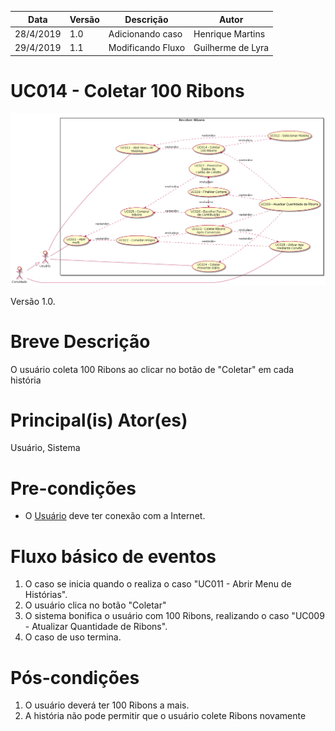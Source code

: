 | Data       | Versão  | Descrição       | Autor            |
| ---------- | ------- | --------------- | ---------------- |
| 28/4/2019 | 1.0 | Adicionando caso | Henrique Martins |
| 29/4/2019 | 1.1 | Modificando Fluxo | Guilherme de Lyra |

# UC014 - Coletar 100 Ribons


![diagrama](Receber_Ribons.png)

Versão 1.0.

# Breve Descrição
O usuário coleta 100 Ribons ao clicar no botão de "Coletar" em cada história

# Principal(is) Ator(es)
Usuário, Sistema

# Pre-condições
- O [Usuário](https://github.com/requisitos-2019-1/Ribon/blob/master/Modelagem%20de%20Requisitos/Lexicos/Usuário.md) deve ter conexão com a Internet.

# Fluxo básico de eventos
1. O caso se inicia quando o realiza o caso "UC011 - Abrir Menu de Histórias".
1. O usuário clica no botão "Coletar"
1. O sistema bonifica o usuário com 100 Ribons, realizando o caso "UC009 - Atualizar Quantidade de Ribons".
1. O caso de uso termina.


# Pós-condições
1. O usuário deverá ter 100 Ribons a mais.
1. A história não pode permitir que o usuário colete Ribons novamente
